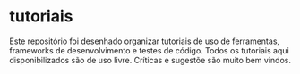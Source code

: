 # tutoriais

Este repositório foi desenhado organizar tutoriais de uso de ferramentas, frameworks de desenvolvimento e testes de código.
Todos os tutoriais aqui disponibilizados são de uso livre. 
Críticas e sugestõe são muito bem vindos.
